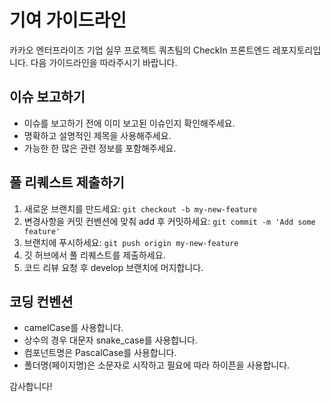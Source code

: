 # 기여 가이드라인

카카오 엔터프라이즈 기업 실무 프로젝트 쿼츠팀의 CheckIn 프론트엔드 레포지토리입니다.
다음 가이드라인을 따라주시기 바랍니다.

## 이슈 보고하기

- 이슈를 보고하기 전에 이미 보고된 이슈인지 확인해주세요.
- 명확하고 설명적인 제목을 사용해주세요.
- 가능한 한 많은 관련 정보를 포함해주세요.

## 풀 리퀘스트 제출하기

1. 새로운 브랜치를 만드세요: `git checkout -b my-new-feature`
2. 변경사항을 커밋 컨벤션에 맞춰 add 후 커밋하세요: `git commit -m 'Add some feature'`
3. 브랜치에 푸시하세요: `git push origin my-new-feature`
4. 깃 허브에서 풀 리퀘스트를 제출하세요.
5. 코드 리뷰 요청 후 develop 브랜치에 머지합니다.

## 코딩 컨벤션

- camelCase를 사용합니다.
- 상수의 경우 대문자 snake_case를 사용합니다.
- 컴포넌트명은 PascalCase를 사용합니다.
- 폴더명(페이지명)은 소문자로 시작하고 필요에 따라 하이픈을 사용합니다.

감사합니다!
